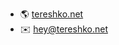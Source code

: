 - 🌎 [tereshko.net](https://tereshko.net)
- ✉️ [hey@tereshko.net](mailto:hey@tereshko.net)
<!-- - ✨ [telegram](https://t.me/xxtereshko) -->

<!--
**xxtereshko/xxtereshko** is a ✨ _special_ ✨ repository because its `README.md` (this file) appears on your GitHub profile.

Here are some ideas to get you started:

- 🔭 I’m currently working on ...
- 🌱 I’m currently learning ...
- 👯 I’m looking to collaborate on
- 🤔 I’m looking for help with ...
- 💬 Ask me about ...
- 📫 How to reach me: ...
- 😄 Pronouns: ...
- ⚡ Fun fact: ...
-->
